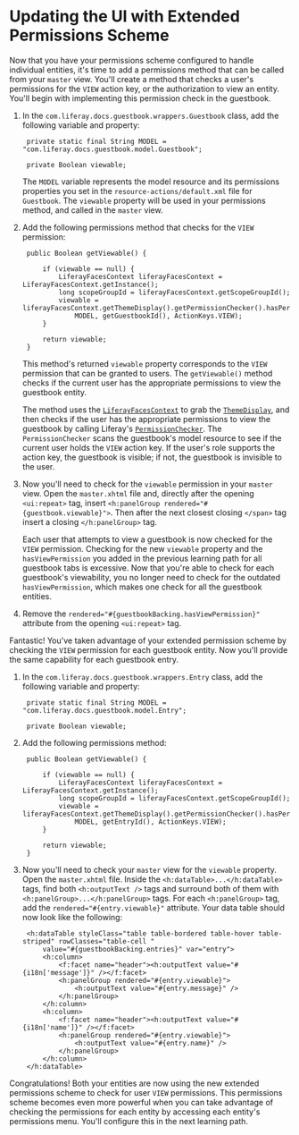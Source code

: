 # Updating the UI with Extended Permissions Scheme [](id=updating-the-ui-with-extended-permissions-scheme)

Now that you have your permissions scheme configured to handle individual
entities, it's time to add a permissions method that can be called from your
`master` view. You'll create a method that checks a user's permissions for the
`VIEW` action key, or the authorization to view an entity. You'll begin with
implementing this permission check in the guestbook. 

1. In the `com.liferay.docs.guestbook.wrappers.Guestbook` class, add the
   following variable and property: 

        private static final String MODEL = "com.liferay.docs.guestbook.model.Guestbook";

        private Boolean viewable;

    The `MODEL` variable represents the model resource and its permissions
    properties you set in the `resource-actions/default.xml` file for
    `Guestbook`. The `viewable` property will be used in your permissions
    method, and called in the `master` view. 

2. Add the following permissions method that checks for the `VIEW` permission: 

        public Boolean getViewable() {

            if (viewable == null) {
                LiferayFacesContext liferayFacesContext = LiferayFacesContext.getInstance();
                long scopeGroupId = liferayFacesContext.getScopeGroupId();
                viewable = liferayFacesContext.getThemeDisplay().getPermissionChecker().hasPermission(scopeGroupId,
                    MODEL, getGuestbookId(), ActionKeys.VIEW);
            }

            return viewable;
        }

    This method's returned `viewable` property corresponds to the `VIEW`
    permission that can be granted to users. The `getViewable()` method checks
    if the current user has the appropriate permissions to view the guestbook
    entity.
    
    The method uses the
    [`LiferayFacesContext`](https://github.com/liferay/liferay-faces-portal/blob/3.0.0/portal/src/main/java/com/liferay/faces/portal/context/LiferayFacesContext.java)
    to grab the
    [`ThemeDisplay`](https://github.com/liferay/liferay-portal/blob/6.2.x/portal-service/src/com/liferay/portal/theme/ThemeDisplay.java),
    and then checks if the user has the appropriate permissions to view the
    guestbook by calling Liferay's
    [`PermissionChecker`](https://github.com/liferay/liferay-portal/blob/6.2.x/portal-service/src/com/liferay/portal/security/permission/PermissionChecker.java).
    The `PermissionChecker` scans the guestbook's model resource to see if the
    current user holds the `VIEW` action key. If the user's role supports the
    action key, the guestbook is visible; if not, the guestbook is invisible to
    the user. 

3. Now you'll need to check for the `viewable` permission in your `master` view.
   Open the `master.xhtml` file and, directly after the opening `<ui:repeat>`
   tag, insert `<h:panelGroup rendered="#{guestbook.viewable}">`. Then after the
   next closest closing `</span>` tag insert a closing `</h:panelGroup>` tag. 

    Each user that attempts to view a guestbook is now checked for the `VIEW`
    permission. Checking for the new `viewable` property and the
    `hasViewPermission` you added in the previous learning path for all
    guestbook tabs is excessive. Now that you're able to check for each
    guestbook's viewability, you no longer need to check for the outdated
    `hasViewPermission`, which makes one check for all the guestbook entities. 

4. Remove the `rendered="#{guestbookBacking.hasViewPermission}"` attribute from
   the opening `<ui:repeat>` tag. 

Fantastic! You've taken advantage of your extended permission scheme by checking
the `VIEW` permission for each guestbook entity. Now you'll provide the same
capability for each guestbook entry. 

1. In the `com.liferay.docs.guestbook.wrappers.Entry` class, add the
   following variable and property: 

        private static final String MODEL = "com.liferay.docs.guestbook.model.Entry";

        private Boolean viewable;

2. Add the following permissions method: 

        public Boolean getViewable() {

            if (viewable == null) {
                LiferayFacesContext liferayFacesContext = LiferayFacesContext.getInstance();
                long scopeGroupId = liferayFacesContext.getScopeGroupId();
                viewable = liferayFacesContext.getThemeDisplay().getPermissionChecker().hasPermission(scopeGroupId,
                    MODEL, getEntryId(), ActionKeys.VIEW);
            }

            return viewable;
        }

3. Now you'll need to check your `master` view for the `viewable` property. Open
   the `master.xhtml` file. Inside the `<h:dataTable>...</h:dataTable>` tags,
   find both `<h:outputText />` tags and surround both of them with
   `<h:panelGroup>...</h:panelGroup>` tags. For each `<h:panelGroup>` tag,
   add the `rendered="#{entry.viewable}"` attribute. Your data table should now
   look like the following: 

        <h:dataTable styleClass="table table-bordered table-hover table-striped" rowClasses="table-cell "
            value="#{guestbookBacking.entries}" var="entry">
            <h:column>
                <f:facet name="header"><h:outputText value="#{i18n['message']}" /></f:facet>
                <h:panelGroup rendered="#{entry.viewable}">
                    <h:outputText value="#{entry.message}" />
                </h:panelGroup>
            </h:column>
            <h:column>
                <f:facet name="header"><h:outputText value="#{i18n['name']}" /></f:facet>
                <h:panelGroup rendered="#{entry.viewable}">
                    <h:outputText value="#{entry.name}" />
                </h:panelGroup>
            </h:column>
        </h:dataTable>

Congratulations! Both your entities are now using the new extended permissions
scheme to check for user `VIEW` permissions. This permissions scheme becomes
even more powerful when you can take advantage of checking the permissions for
each entity by accessing each entity's permissions menu. You'll configure this
in the next learning path. 
